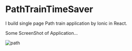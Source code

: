 # PathTrainTimeSaver
I build single page Path train application by Ionic in React. 

Some ScreenShot of Application...

![path](https://github.com/jigar99/PathTrainTimeSaver/assets/29341369/31215311-94c4-48a0-8e52-dad4502196b8)

